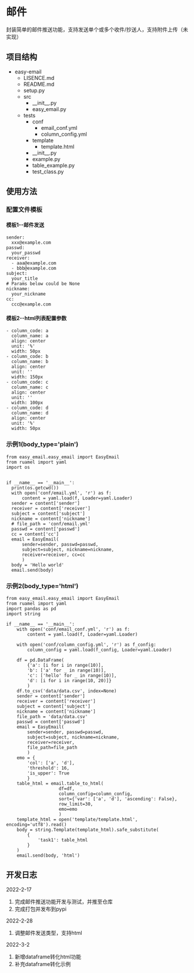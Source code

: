 # **邮件**
封装简单的邮件推送功能，支持发送单个或多个收件/抄送人，支持附件上传（未实现）

## **项目结构**
- easy-email
  - LISENCE.md
  - README.md
  - setup.py
  - src
    - \_\_init\_\_.py
    - easy_email.py
  - tests
    - conf
      - email_conf.yml
      - column_config.yml
    - template
      - template.html
    - \_\_init\_\_.py
    - example.py
    - table_example.py
    - test_class.py

## **使用方法**


### **配置文件模板**
#### **模板1--邮件发送**
    sender:
      xxx@example.com
    passwd: 
      your_passwd
    receiver:
      - aaa@example.com
      - bbb@example.com
    subject:
      your_title
    # Params below could be None
    nickname:
      your_nickname
    cc:
      ccc@example.com

#### **模板2--html列表配置参数**
    - column_code: a
      column_name: a
      align: center
      unit: '%'
      width: 50px
    - column_code: b
      column_name: b
      align: center
      unit: ''
      width: 150px
    - column_code: c
      column_name: c
      align: center
      unit: ''
      width: 100px
    - column_code: d
      column_name: d
      align: center
      unit: '%'
      width: 50px

### **示例1(body_type='plain')**

    from easy_email.easy_email import EasyEmail
    from ruamel import yaml
    import os


    if __name__ == '__main__':
      print(os.getcwd())
      with open('conf/email.yml', 'r') as f:
          content = yaml.load(f, Loader=yaml.Loader)
      sender = content['sender']
      receiver = content['receiver']
      subject = content['subject']
      nickname = content['nickname']
      # file_path = 'conf/email.yml'
      passwd = content['passwd']
      cc = content['cc']
      email = EasyEmail(
          sender=sender, passwd=passwd,
          subject=subject, nickname=nickname, 
          receiver=receiver, cc=cc
          )
      body = 'Hello world'
      email.send(body)

### **示例2(body_type='html')**
    from easy_email.easy_email import EasyEmail
    from ruamel import yaml
    import pandas as pd
    import string

    if __name__ == '__main__':
        with open('conf/email_conf.yml', 'r') as f:
            content = yaml.load(f, Loader=yaml.Loader)

        with open('conf/column_config.yml', 'r') as f_config:
            column_config = yaml.load(f_config, Loader=yaml.Loader)
        
        df = pd.DataFrame(
            {'a': [i for i in range(10)],
            'b': ['a' for _ in range(10)],
            'c': ['hello' for _ in range(10)],
            'd': [i for i in range(10, 20)]}
            )
        df.to_csv('data/data.csv', index=None)
        sender = content['sender']
        receiver = content['receiver']
        subject = content['subject']
        nickname = content['nickname']
        file_path = 'data/data.csv'
        passwd = content['passwd']
        email = EasyEmail(
            sender=sender, passwd=passwd,
            subject=subject, nickname=nickname, 
            receiver=receiver,
            file_path=file_path
            )
        emo = {
            'col': ['a', 'd'], 
            'threshold': 16, 
            'is_upper': True
            }
        table_html = email.table_to_html(
                        df=df, 
                        column_config=column_config, 
                        sort={'var': ['a', 'd'], 'ascending': False},
                        row_limit=30, 
                        emo=emo
                        )
        template_html = open('template/template.html', encoding='utf8').read()
        body = string.Template(template_html).safe_substitute(
            {
                'task1': table_html
            }
        )
        email.send(body, 'html')

## **开发日志**
2022-2-17
1. 完成邮件推送功能开发与测试，并推至仓库
2. 完成打包并发布到pypi
   
2022-2-28
1. 调整邮件发送类型，支持html
  
2022-3-2
1. 新增dataframe转化html功能
2. 补充dataframe转化示例
